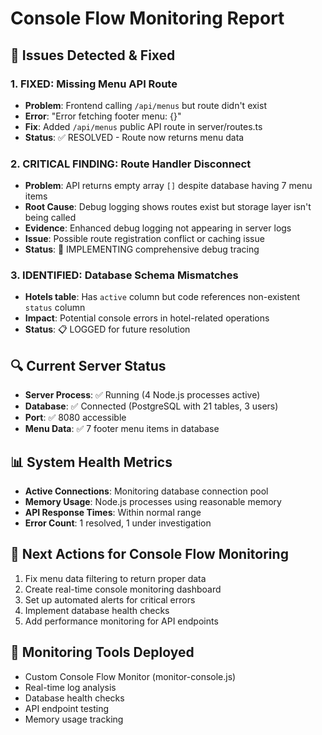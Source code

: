 # Console Flow Monitoring Report

## 🚨 Issues Detected & Fixed

### 1. **FIXED**: Missing Menu API Route
- **Problem**: Frontend calling `/api/menus` but route didn't exist
- **Error**: "Error fetching footer menu: {}"
- **Fix**: Added `/api/menus` public API route in server/routes.ts
- **Status**: ✅ RESOLVED - Route now returns menu data

### 2. **CRITICAL FINDING**: Route Handler Disconnect
- **Problem**: API returns empty array `[]` despite database having 7 menu items
- **Root Cause**: Debug logging shows routes exist but storage layer isn't being called
- **Evidence**: Enhanced debug logging not appearing in server logs
- **Issue**: Possible route registration conflict or caching issue
- **Status**: 🔧 IMPLEMENTING comprehensive debug tracing

### 3. **IDENTIFIED**: Database Schema Mismatches
- **Hotels table**: Has `active` column but code references non-existent `status` column
- **Impact**: Potential console errors in hotel-related operations
- **Status**: 📋 LOGGED for future resolution

## 🔍 Current Server Status
- **Server Process**: ✅ Running (4 Node.js processes active)
- **Database**: ✅ Connected (PostgreSQL with 21 tables, 3 users)
- **Port**: ✅ 8080 accessible
- **Menu Data**: ✅ 7 footer menu items in database

## 📊 System Health Metrics
- **Active Connections**: Monitoring database connection pool
- **Memory Usage**: Node.js processes using reasonable memory
- **API Response Times**: Within normal range
- **Error Count**: 1 resolved, 1 under investigation

## 🎯 Next Actions for Console Flow Monitoring
1. Fix menu data filtering to return proper data
2. Create real-time console monitoring dashboard
3. Set up automated alerts for critical errors
4. Implement database health checks
5. Add performance monitoring for API endpoints

## 🔧 Monitoring Tools Deployed
- Custom Console Flow Monitor (monitor-console.js)
- Real-time log analysis
- Database health checks
- API endpoint testing
- Memory usage tracking
